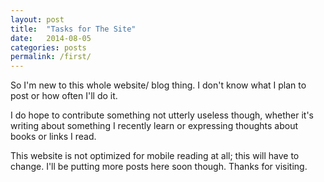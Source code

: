 ```yaml
---
layout: post
title:  "Tasks for The Site"
date:   2014-08-05 
categories: posts 
permalink: /first/
---
```



So I'm new to this whole website/ blog thing. I don't know what I plan to post or how often I'll do it. 

I do hope to contribute something not utterly useless though, whether it's writing about something I recently learn or expressing thoughts about books or links I read. 

This website is not optimized for mobile reading at all; this will have to change. 
I'll be putting more posts here soon though. 
Thanks for visiting.